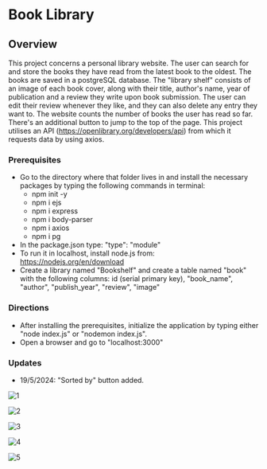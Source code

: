 # Book Library
## Overview
This project concerns a personal library website. The user can search for and store the books they have read from the latest book to the oldest. The books are saved in a postgreSQL database.
The "library shelf" consists of an image of each book cover, along with their title, author's name, year of publication and a review they write upon book submission.
The user can edit their review whenever they like, and they can also delete any entry they want to.
The website counts the number of books the user has read so far. 
There's an additional button to jump to the top of the page.
This project utilises an API (https://openlibrary.org/developers/api) from which it requests data by using axios.
### Prerequisites
- Go to the directory where that folder lives in and install the necessary packages by typing the following commands in terminal:
  - npm init -y
  - npm i ejs
  - npm i express
  - npm i body-parser
  - npm i axios
  - npm i pg
- In the package.json type: "type": "module"
- To run it in localhost, install node.js from: https://nodejs.org/en/download
- Create a library named "Bookshelf" and create a table named "book" with the following columns: id (serial primary key), "book_name", "author", "publish_year", "review", "image"
### Directions 
- After installing the prerequisites, initialize the application by typing either "node index.js" or "nodemon index.js".
- Open a browser and go to "localhost:3000"
### Updates
- 19/5/2024: "Sorted by" button added.

![1](https://github.com/Stratosss/BookLibrary/assets/157527268/40506d92-8a39-41f4-b3e3-80e3ee549ef0)

![2](https://github.com/Stratosss/BookLibrary/assets/157527268/e0f4d52d-88fa-4706-90dc-7b402bbb5103)

![3](https://github.com/Stratosss/BookLibrary/assets/157527268/5dd6d722-b5b4-4de1-a13c-621f26d7f00e)

![4](https://github.com/Stratosss/BookLibrary/assets/157527268/13f83a67-b619-470b-be18-ab2d115e36f4)

![5](https://github.com/Stratosss/BookLibrary/assets/157527268/f4d7809a-c791-42c0-95d1-ed8a83ba1680)
